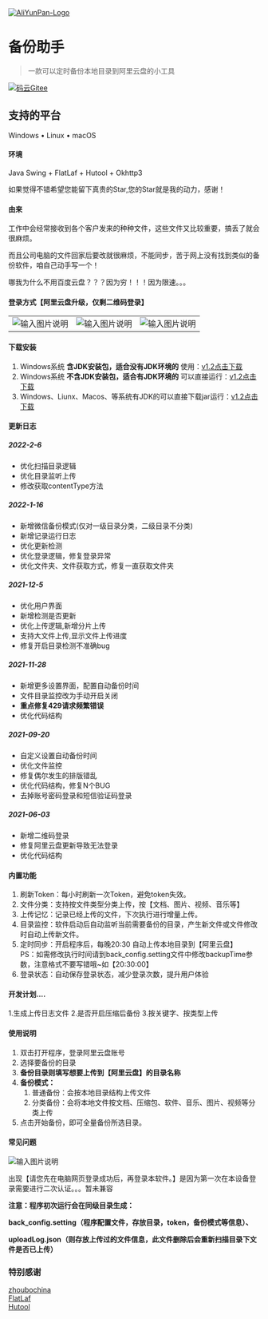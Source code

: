<a href="https://gitee.com/xingk-code/AliYunPan">
 <img alt="AliYunPan-Logo" src="https://images.gitee.com/uploads/images/2022/0228/182550_33a29e1b_4873209.png">
</a>
  
# 备份助手 
> 一款可以定时备份本地目录到阿里云盘的小工具

[![码云Gitee](https://gitee.com/xingk-code/AliYunPan/badge/star.svg?theme=blue)](https://gitee.com/xingk-code/AliYunPan)


## 支持的平台
Windows • Linux • macOS

#### 环境

Java Swing + FlatLaf + Hutool + Okhttp3

如果觉得不错希望您能留下真贵的Star,您的Star就是我的动力，感谢！

#### 由来

工作中会经常接收到各个客户发来的种种文件，这些文件又比较重要，搞丢了就会很麻烦。

而且公司电脑的文件回家后要改就很麻烦，不能同步，苦于网上没有找到类似的备份软件，咱自己动手写一个！

哪我为什么不用百度云盘？？？因为穷！！！因为限速。。。

#### 登录方式【阿里云盘升级，仅剩二维码登录】

|  |  |  |
|---------------------|---------------------|---------------------|
| ![输入图片说明](https://images.gitee.com/uploads/images/2021/0524/152531_4b2a9fa5_4873209.png "屏幕截图.png")  | ![输入图片说明](https://images.gitee.com/uploads/images/2021/0524/152435_7c4a1340_4873209.png "屏幕截图.png")  |![输入图片说明](https://images.gitee.com/uploads/images/2021/0603/101943_e74e8ba2_9173799.png "屏幕截图.png")  |

#### 下载安装
1.  Windows系统  **含JDK安装包，适合没有JDK环境的** 使用：[v1.2点击下载](http://yunpan.xingk.xin/%E5%A4%87%E4%BB%BD%E5%8A%A9%E6%89%8B/%E5%A4%87%E4%BB%BD%E5%8A%A9%E6%89%8B%E5%AE%89%E8%A3%85%E5%8C%85v1.2.exe)
2.  Windows系统  **不含JDK安装包，适合有JDK环境的** 可以直接运行：[v1.2点击下载](https://gitee.com/xingk-code/AliYunPan/attach_files/959151/download/%E5%A4%87%E4%BB%BD%E5%8A%A9%E6%89%8Bv1.2%EF%BC%88%E4%B8%8D%E5%90%ABJDK%EF%BC%89.exe)
2.  Windows、Liunx、Macos、等系统有JDK的可以直接下载jar运行：[v1.2点击下载](https://gitee.com/xingk-code/AliYunPan/attach_files/959145/download/%E5%A4%87%E4%BB%BD%E5%8A%A9%E6%89%8Bv1.2.jar)

#### 更新日志
##### 2022-2-6

- 优化扫描目录逻辑
- 优化目录监听上传
- 修改获取contentType方法

##### 2022-1-16

- 新增微信备份模式(仅对一级目录分类，二级目录不分类)
- 新增记录运行日志
- 优化更新检测
- 优化登录逻辑，修复登录异常
- 优化文件夹、文件获取方式，修复一直获取文件夹

##### 2021-12-5

- 优化用户界面
- 新增检测是否更新
- 优化上传逻辑,新增分片上传
- 支持大文件上传,显示文件上传进度
- 修复开启目录检测不准确bug

##### 2021-11-28

- 新增更多设置界面，配置自动备份时间
- 文件目录监控改为手动开启关闭
-  **重点修复429请求频繁错误** 
- 优化代码结构
##### 2021-09-20


- 自定义设置自动备份时间
- 优化文件监控
- 修复偶尔发生的排版错乱
- 优化代码结构，修复N个BUG
- 去掉账号密码登录和短信验证码登录


##### 2021-06-03


- 新增二维码登录
- 修复阿里云盘更新导致无法登录
- 优化代码结构


#### 内置功能
1.  刷新Token：每小时刷新一次Token，避免token失效。
2.  文件分类：支持按文件类型分类上传，按【文档、图片、视频、音乐等】
3.  上传记忆：记录已经上传的文件，下次执行进行增量上传。
4.  目录监控：软件启动后自动监听当前需要备份的目录，产生新文件或文件修改时自动上传新文件。
5.  定时同步：开启程序后，每晚20:30 自动上传本地目录到【阿里云盘】<br>
PS：如需修改执行时间请到back_config.setting文件中修改backupTime参数，注意格式不要写错哦~如【20:30:00】
6.  登录状态：自动保存登录状态，减少登录次数，提升用户体验
#### 开发计划....
1.生成上传日志文件
2.是否开启压缩后备份
3.按关键字、按类型上传
#### 使用说明

1.  双击打开程序，登录阿里云盘账号
2.  选择要备份的目录
3.  **备份目录则填写想要上传到【阿里云盘】的目录名称**
4.  **备份模式：**
    1. 普通备份：会按本地目录结构上传文件
    2. 分类备份：会将本地文件按文档、压缩包、软件、音乐、图片、视频等分类上传
5.  点击开始备份，即可全量备份所选目录。

#### 常见问题
![输入图片说明](https://images.gitee.com/uploads/images/2021/0524/153117_ebbff9ea_4873209.png "屏幕截图.png")

出现【请您先在电脑网页登录成功后，再登录本软件。】是因为第一次在本设备登录需要进行二次认证。。。暂未兼容

**注意：程序初次运行会在同级目录生成：** 

**back_config.setting（程序配置文件，存放目录，token，备份模式等信息）、**

**uploadLog.json（则存放上传过的文件信息，此文件删除后会重新扫描目录下文件是否已上传）** 

### 特别感谢
[zhoubochina](https://gitee.com/zhoubochina)  
[FlatLaf](https://www.formdev.com/flatlaf/)  
[Hutool](http://hutool.cn/)  


